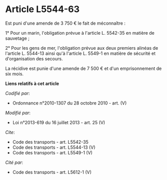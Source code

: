 # Article L5544-63

Est puni d'une amende de 3 750 € le fait de méconnaître : 

1° Pour un marin, l'obligation prévue à l'article L. 5542-35 en matière de sauvetage ; 

2° Pour les gens de mer, l'obligation prévue aux deux premiers alinéas de l'article L. 5544-13 ainsi qu'à l'article L. 5549-1
en matière de sécurité et d'organisation des secours. 

La récidive est punie d'une amende de 7 500 € et d'un emprisonnement de six mois.

**Liens relatifs à cet article**

_Codifié par_:

  - Ordonnance n°2010-1307 du 28 octobre 2010 - art. (V)

_Modifié par_:

  - Loi n°2013-619 du 16 juillet 2013 - art. 25 (V)

_Cite_:

  - Code des transports - art. L5542-35
  - Code des transports - art. L5544-13 (V)
  - Code des transports - art. L5549-1 (V)

_Cité par_:

  - Code des transports - art. L5612-1 (V)
